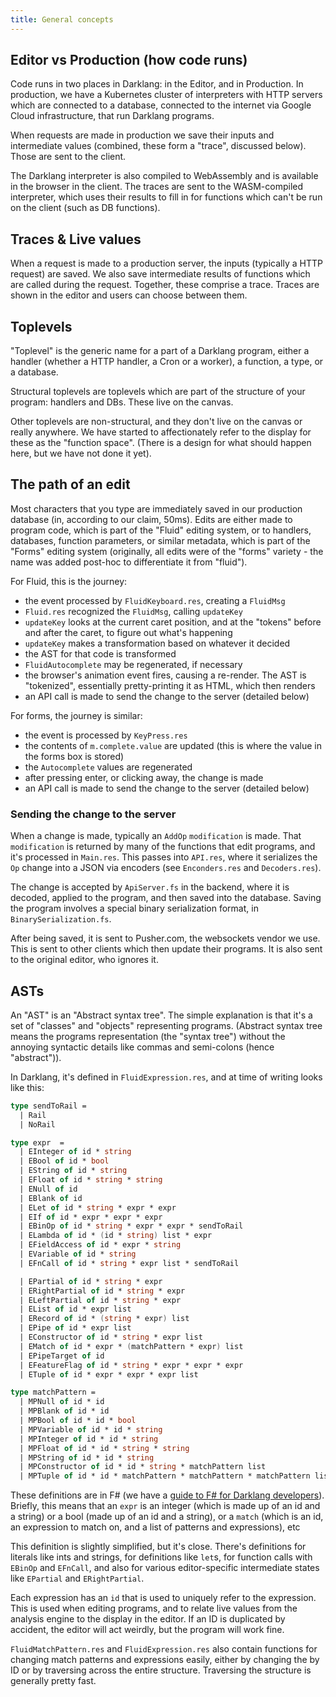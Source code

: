 ```yaml
---
title: General concepts
---
```


## Editor vs Production (how code runs)

Code runs in two places in Darklang: in the Editor, and in Production. In
production, we have a Kubernetes cluster of interpreters with HTTP servers which
are connected to a database, connected to the internet via Google Cloud
infrastructure, that run Darklang programs.

When requests are made in production we save their inputs and intermediate
values (combined, these form a "trace", discussed below). Those are sent to the
client.

The Darklang interpreter is also compiled to WebAssembly and is available in the
browser in the client. The traces are sent to the WASM-compiled interpreter,
which uses their results to fill in for functions which can't be run on the
client (such as DB functions).

## Traces & Live values

When a request is made to a production server, the inputs (typically a HTTP
request) are saved. We also save intermediate results of functions which are
called during the request. Together, these comprise a trace. Traces are shown in
the editor and users can choose between them.

## Toplevels

"Toplevel" is the generic name for a part of a Darklang program, either a
handler (whether a HTTP handler, a Cron or a worker), a function, a type, or a
database.

Structural toplevels are toplevels which are part of the structure of your
program: handlers and DBs. These live on the canvas.

Other toplevels are non-structural, and they don't live on the canvas or really
anywhere. We have started to affectionately refer to the display for these as
the "function space". (There is a design for what should happen here, but we
have not done it yet).

## The path of an edit

Most characters that you type are immediately saved in our production database
(in, according to our claim, 50ms). Edits are either made to program code, which
is part of the "Fluid" editing system, or to handlers, databases, function
parameters, or similar metadata, which is part of the "Forms" editing system
(originally, all edits were of the "forms" variety - the name was added post-hoc
to differentiate it from "fluid").

For Fluid, this is the journey:

- the event processed by `FluidKeyboard.res`, creating a `FluidMsg`
- `Fluid.res` recognized the `FluidMsg`, calling `updateKey`
- `updateKey` looks at the current caret position, and at the "tokens" before
  and after the caret, to figure out what's happening
- `updateKey` makes a transformation based on whatever it decided
- the AST for that code is transformed
- `FluidAutocomplete` may be regenerated, if necessary
- the browser's animation event fires, causing a re-render. The AST is
  "tokenized", essentially pretty-printing it as HTML, which then renders
- an API call is made to send the change to the server (detailed below)

For forms, the journey is similar:

- the event is processed by `KeyPress.res`
- the contents of `m.complete.value` are updated (this is where the value in the
  forms box is stored)
- the `Autocomplete` values are regenerated
- after pressing enter, or clicking away, the change is made
- an API call is made to send the change to the server (detailed below)

### Sending the change to the server

When a change is made, typically an `AddOp` `modification` is made. That
`modification` is returned by many of the functions that edit programs, and it's
processed in `Main.res`. This passes into `API.res`, where it serializes the
`Op` change into a JSON via encoders (see `Enconders.res` and `Decoders.res`).

The change is accepted by `ApiServer.fs` in the backend, where it is decoded,
applied to the program, and then saved into the database. Saving the program
involves a special binary serialization format, in `BinarySerialization.fs`.

After being saved, it is sent to Pusher.com, the websockets vendor we use. This
is sent to other clients which then update their programs. It is also sent to
the original editor, who ignores it.

## ASTs

An "AST" is an "Abstract syntax tree". The simple explanation is that it's a set
of "classes" and "objects" representing programs. (Abstract syntax tree means
the programs representation (the "syntax tree") without the annoying syntactic
details like commas and semi-colons (hence "abstract")).

In Darklang, it's defined in `FluidExpression.res`, and at time of writing looks
like this:

```fsharp
type sendToRail =
  | Rail
  | NoRail

type expr  =
  | EInteger of id * string
  | EBool of id * bool
  | EString of id * string
  | EFloat of id * string * string
  | ENull of id
  | EBlank of id
  | ELet of id * string * expr * expr
  | EIf of id * expr * expr * expr
  | EBinOp of id * string * expr * expr * sendToRail
  | ELambda of id * (id * string) list * expr
  | EFieldAccess of id * expr * string
  | EVariable of id * string
  | EFnCall of id * string * expr list * sendToRail

  | EPartial of id * string * expr
  | ERightPartial of id * string * expr
  | ELeftPartial of id * string * expr
  | EList of id * expr list
  | ERecord of id * (string * expr) list
  | EPipe of id * expr list
  | EConstructor of id * string * expr list
  | EMatch of id * expr * (matchPattern * expr) list
  | EPipeTarget of id
  | EFeatureFlag of id * string * expr * expr * expr
  | ETuple of id * expr * expr * expr list

type matchPattern =
  | MPNull of id * id
  | MPBlank of id * id
  | MPBool of id * id * bool
  | MPVariable of id * id * string
  | MPInteger of id * id * string
  | MPFloat of id * id * string * string
  | MPString of id * id * string
  | MPConstructor of id * id * string * matchPattern list
  | MPTuple of id * id * matchPattern * matchPattern * matchPattern list
```

These definitions are in F# (we have a
[guide to F# for Darklang developers](fsharp-for-dark-developers)). Briefly,
this means that an `expr` is an integer (which is made up of an id and a string)
or a bool (made up of an id and a string), or a `match` (which is an id, an
expression to match on, and a list of patterns and expressions), etc

This definition is slightly simplified, but it's close. There's definitions for
literals like ints and strings, for definitions like `let`s, for function calls
with `EBinOp` and `EFnCall`, and also for various editor-specific intermediate
states like `EPartial` and `ERightPartial`.

Each expression has an `id` that is used to uniquely refer to the expression.
This is used when editing programs, and to relate live values from the analysis
engine to the display in the editor. If an ID is duplicated by accident, the
editor will act weirdly, but the program will work fine.

`FluidMatchPattern.res` and `FluidExpression.res` also contain functions for
changing match patterns and expressions easily, either by changing the by ID or
by traversing across the entire structure. Traversing the structure is generally
pretty fast.
